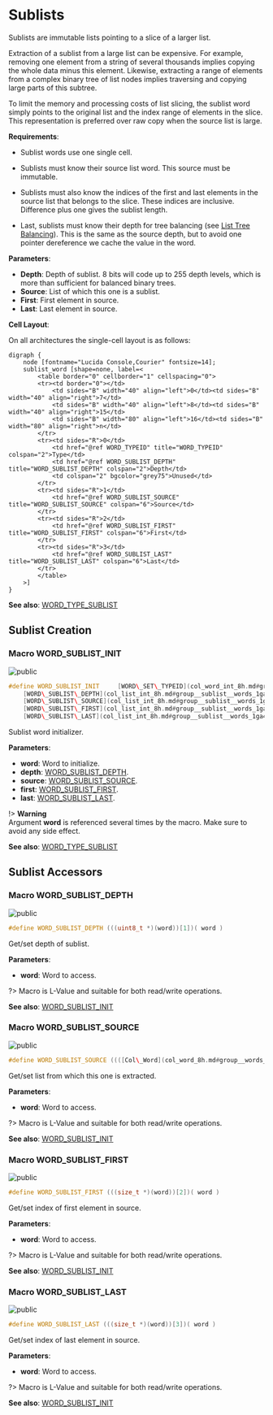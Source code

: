 <a id="group__sublist__words"></a>
# Sublists



Sublists are immutable lists pointing to a slice of a larger list.





Extraction of a sublist from a large list can be expensive. For example, removing one element from a string of several thousands implies copying the whole data minus this element. Likewise, extracting a range of elements from a complex binary tree of list nodes implies traversing and copying large parts of this subtree.





To limit the memory and processing costs of list slicing, the sublist word simply points to the original list and the index range of elements in the slice. This representation is preferred over raw copy when the source list is large.






**Requirements**:


* Sublist words use one single cell.

* Sublists must know their source list word. This source must be immutable.

* Sublists must also know the indices of the first and last elements in the source list that belongs to the slice. These indices are inclusive. Difference plus one gives the sublist length.

* Last, sublists must know their depth for tree balancing (see [List Tree Balancing](#group__list__words_1list_tree_balancing)). This is the same as the source depth, but to avoid one pointer dereference we cache the value in the word.


**Parameters**:

* **Depth**: Depth of sublist. 8 bits will code up to 255 depth levels, which is more than sufficient for balanced binary trees.
* **Source**: List of which this one is a sublist.
* **First**: First element in source.
* **Last**: Last element in source.


**Cell Layout**:

On all architectures the single-cell layout is as follows:


    digraph {
        node [fontname="Lucida Console,Courier" fontsize=14];
        sublist_word [shape=none, label=<
            <table border="0" cellborder="1" cellspacing="0">
            <tr><td border="0"></td>
                <td sides="B" width="40" align="left">0</td><td sides="B" width="40" align="right">7</td>
                <td sides="B" width="40" align="left">8</td><td sides="B" width="40" align="right">15</td>
                <td sides="B" width="80" align="left">16</td><td sides="B" width="80" align="right">n</td>
            </tr>
            <tr><td sides="R">0</td>
                <td href="@ref WORD_TYPEID" title="WORD_TYPEID" colspan="2">Type</td>
                <td href="@ref WORD_SUBLIST_DEPTH" title="WORD_SUBLIST_DEPTH" colspan="2">Depth</td>
                <td colspan="2" bgcolor="grey75">Unused</td>
            </tr>
            <tr><td sides="R">1</td>
                <td href="@ref WORD_SUBLIST_SOURCE" title="WORD_SUBLIST_SOURCE" colspan="6">Source</td>
            </tr>
            <tr><td sides="R">2</td>
                <td href="@ref WORD_SUBLIST_FIRST" title="WORD_SUBLIST_FIRST" colspan="6">First</td>
            </tr>
            <tr><td sides="R">3</td>
                <td href="@ref WORD_SUBLIST_LAST" title="WORD_SUBLIST_LAST" colspan="6">Last</td>
            </tr>
            </table>
        >]
    }
    








**See also**: [WORD\_TYPE\_SUBLIST](col_word_int_8h.md#group__words_1gab019a30aca48483424886bf08f7b7cac)

## Sublist Creation

<a id="group__sublist__words_1ga0e3fe32fa3ae20489dc8d38db3148c1b"></a>
### Macro WORD\_SUBLIST\_INIT

![][public]

```cpp
#define WORD_SUBLIST_INIT     [WORD\_SET\_TYPEID](col_word_int_8h.md#group__predefined__words_1ga52822cf424704829e60b112fe03614b6)((word), [WORD\_TYPE\_SUBLIST](col_word_int_8h.md#group__words_1gab019a30aca48483424886bf08f7b7cac)); \
    [WORD\_SUBLIST\_DEPTH](col_list_int_8h.md#group__sublist__words_1ga6e3c10b7e63b6f6cabd36f24b69a6ecf)(word) = (uint8_t) (depth); \
    [WORD\_SUBLIST\_SOURCE](col_list_int_8h.md#group__sublist__words_1ga448ba72120af1a5d655107b05479424c)(word) = (source); \
    [WORD\_SUBLIST\_FIRST](col_list_int_8h.md#group__sublist__words_1ga18e2c99a420ebeabe9f94b4166c44033)(word) = (first); \
    [WORD\_SUBLIST\_LAST](col_list_int_8h.md#group__sublist__words_1ga4e00a849390732cdf829ce42d9c42417)(word) = (last);( word ,depth ,source ,first ,last )
```

Sublist word initializer.

**Parameters**:

* **word**: Word to initialize.
* **depth**: [WORD\_SUBLIST\_DEPTH](col_list_int_8h.md#group__sublist__words_1ga6e3c10b7e63b6f6cabd36f24b69a6ecf).
* **source**: [WORD\_SUBLIST\_SOURCE](col_list_int_8h.md#group__sublist__words_1ga448ba72120af1a5d655107b05479424c).
* **first**: [WORD\_SUBLIST\_FIRST](col_list_int_8h.md#group__sublist__words_1ga18e2c99a420ebeabe9f94b4166c44033).
* **last**: [WORD\_SUBLIST\_LAST](col_list_int_8h.md#group__sublist__words_1ga4e00a849390732cdf829ce42d9c42417).


!> **Warning** \
Argument **word** is referenced several times by the macro. Make sure to avoid any side effect.



**See also**: [WORD\_TYPE\_SUBLIST](col_word_int_8h.md#group__words_1gab019a30aca48483424886bf08f7b7cac)



## Sublist Accessors

<a id="group__sublist__words_1ga6e3c10b7e63b6f6cabd36f24b69a6ecf"></a>
### Macro WORD\_SUBLIST\_DEPTH

![][public]

```cpp
#define WORD_SUBLIST_DEPTH (((uint8_t *)(word))[1])( word )
```

Get/set depth of sublist.

**Parameters**:

* **word**: Word to access.


?> Macro is L-Value and suitable for both read/write operations.



**See also**: [WORD\_SUBLIST\_INIT](col_list_int_8h.md#group__sublist__words_1ga0e3fe32fa3ae20489dc8d38db3148c1b)



<a id="group__sublist__words_1ga448ba72120af1a5d655107b05479424c"></a>
### Macro WORD\_SUBLIST\_SOURCE

![][public]

```cpp
#define WORD_SUBLIST_SOURCE ((([Col\_Word](col_word_8h.md#group__words_1gadb626f9e195212e4fdfba7df154ad043) *)(word))[1])( word )
```

Get/set list from which this one is extracted.

**Parameters**:

* **word**: Word to access.


?> Macro is L-Value and suitable for both read/write operations.



**See also**: [WORD\_SUBLIST\_INIT](col_list_int_8h.md#group__sublist__words_1ga0e3fe32fa3ae20489dc8d38db3148c1b)



<a id="group__sublist__words_1ga18e2c99a420ebeabe9f94b4166c44033"></a>
### Macro WORD\_SUBLIST\_FIRST

![][public]

```cpp
#define WORD_SUBLIST_FIRST (((size_t *)(word))[2])( word )
```

Get/set index of first element in source.

**Parameters**:

* **word**: Word to access.


?> Macro is L-Value and suitable for both read/write operations.



**See also**: [WORD\_SUBLIST\_INIT](col_list_int_8h.md#group__sublist__words_1ga0e3fe32fa3ae20489dc8d38db3148c1b)



<a id="group__sublist__words_1ga4e00a849390732cdf829ce42d9c42417"></a>
### Macro WORD\_SUBLIST\_LAST

![][public]

```cpp
#define WORD_SUBLIST_LAST (((size_t *)(word))[3])( word )
```

Get/set index of last element in source.

**Parameters**:

* **word**: Word to access.


?> Macro is L-Value and suitable for both read/write operations.



**See also**: [WORD\_SUBLIST\_INIT](col_list_int_8h.md#group__sublist__words_1ga0e3fe32fa3ae20489dc8d38db3148c1b)



[public]: https://img.shields.io/badge/-public-brightgreen (public)
[C++]: https://img.shields.io/badge/language-C%2B%2B-blue (C++)
[private]: https://img.shields.io/badge/-private-red (private)
[Markdown]: https://img.shields.io/badge/language-Markdown-blue (Markdown)
[static]: https://img.shields.io/badge/-static-lightgrey (static)